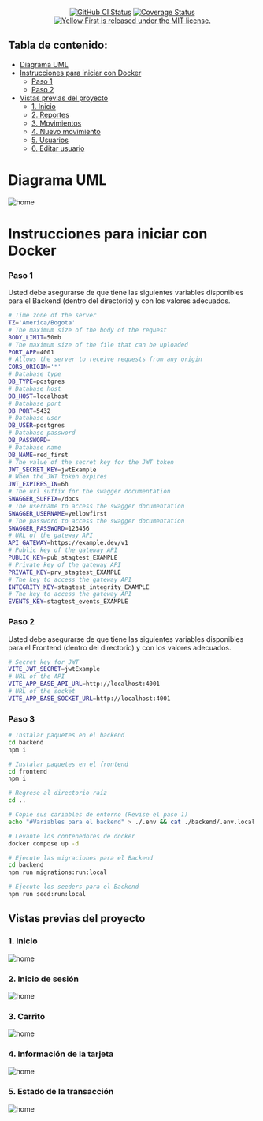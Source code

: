 <p align="center">
  <a href="https://github.com/soyvillareal/yellow-first/actions/workflows/prod.yml"><img alt="GitHub CI Status" src="https://img.shields.io/github/actions/workflow/status/soyvillareal/yellow-first/prod.yml?label=CI&logo=GitHub"></a>
  <a href="https://codecov.io/github/soyvillareal/yellow-first/branch/main/graph/badge.svg"><img alt="Coverage Status" src="https://img.shields.io/codecov/c/github/soyvillareal/yellow-first/main.svg?maxAge=43200&label=Backend%20coverage"></a>
  <a href="https://github.com/jestjs/jest/blob/main/LICENSE"><img src="https://img.shields.io/badge/license-MIT-blue.svg" alt="Yellow First is released under the MIT license."></a>
</p>

## Tabla de contenido:

- [Diagrama UML](#diagrama-uml)
- [Instrucciones para iniciar con Docker](#instrucciones-para-iniciar-con-docker)
  - [Paso 1](#paso-1)
  - [Paso 2](#paso-2)
- [Vistas previas del proyecto](#vistas-previas-del-proyecto)
  - [1. Inicio](#1-inicio)
  - [2. Reportes](#2-reportes)
  - [3. Movimientos](#3-movimientos)
  - [4. Nuevo movimiento](#4-nuevo-movimiento)
  - [5. Usuarios](#5-usuarios)
  - [6. Editar usuario](#6-editar-usuario)

# Diagrama UML

![home](docs/uml.png)

# Instrucciones para iniciar con Docker

### Paso 1

Usted debe asegurarse de que tiene las siguientes variables disponibles para el Backend (dentro del directorio) y con los valores adecuados.

```bash
# Time zone of the server
TZ='America/Bogota'
# The maximum size of the body of the request
BODY_LIMIT=50mb
# The maximum size of the file that can be uploaded
PORT_APP=4001
# Allows the server to receive requests from any origin
CORS_ORIGIN='*'
# Database type
DB_TYPE=postgres
# Database host
DB_HOST=localhost
# Database port
DB_PORT=5432
# Database user
DB_USER=postgres
# Database password
DB_PASSWORD=
# Database name
DB_NAME=red_first
# The value of the secret key for the JWT token
JWT_SECRET_KEY=jwtExample
# When the JWT token expires
JWT_EXPIRES_IN=6h
# The url suffix for the swagger documentation
SWAGGER_SUFFIX=/docs
# The username to access the swagger documentation
SWAGGER_USERNAME=yellowfirst
# The password to access the swagger documentation
SWAGGER_PASSWORD=123456
# URL of the gateway API
API_GATEWAY=https://example.dev/v1
# Public key of the gateway API
PUBLIC_KEY=pub_stagtest_EXAMPLE
# Private key of the gateway API
PRIVATE_KEY=prv_stagtest_EXAMPLE
# The key to access the gateway API
INTEGRITY_KEY=stagtest_integrity_EXAMPLE
# The key to access the gateway API
EVENTS_KEY=stagtest_events_EXAMPLE
```

### Paso 2

Usted debe asegurarse de que tiene las siguientes variables disponibles para el Frontend (dentro del directorio) y con los valores adecuados.

```bash
# Secret key for JWT
VITE_JWT_SECRET=jwtExample
# URL of the API
VITE_APP_BASE_API_URL=http://localhost:4001
# URL of the socket
VITE_APP_BASE_SOCKET_URL=http://localhost:4001
```

### Paso 3

```bash
# Instalar paquetes en el backend
cd backend
npm i

# Instalar paquetes en el frontend
cd frontend
npm i

# Regrese al directorio raíz
cd ..

# Copie sus cariables de entorno (Revise el paso 1)
echo "#Variables para el backend" > ./.env && cat ./backend/.env.local >> ./.env && echo "\n#Variables para el frontend" >> ./.env && cat ./frontend/.env.local >> ./.env

# Levante los contenedores de docker
docker compose up -d

# Ejecute las migraciones para el Backend
cd backend
npm run migrations:run:local

# Ejecute los seeders para el Backend
npm run seed:run:local
```

## Vistas previas del proyecto

### 1. Inicio

![home](docs/home.png)

### 2. Inicio de sesión

![home](docs/login.png)

### 3. Carrito

![home](docs/cart.png)

### 4. Información de la tarjeta

![home](docs/card-info.png)

### 5. Estado de la transacción

![home](docs/payment-status.png)